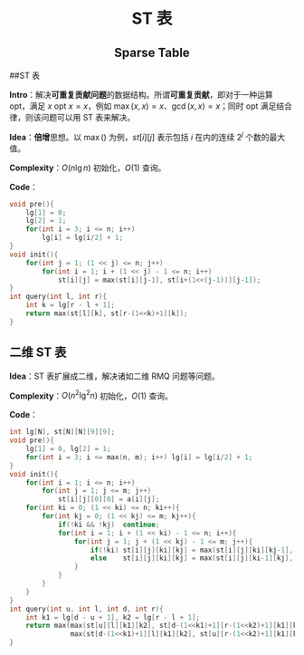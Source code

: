 <h1 style="text-align: center"> ST 表 </h1>

<h2 style="text-align: center"> Sparse Table </h2>



##ST 表

**Intro**：解决**可重复贡献问题**的数据结构。所谓**可重复贡献**，即对于一种运算 $\text{opt}$，满足 $x\text{ opt }x=x$，例如 $\max(x,x)=x$、$\gcd(x,x)=x$；同时 $\text{opt}$ 满足结合律，则该问题可以用 $\text{ST}$ 表来解决。

**Idea**：**倍增**思想。以 $\max()$ 为例，$st[i][j]$ 表示包括 $i$ 在内的连续 $2^j$ 个数的最大值。

**Complexity**：$O(n\lg n)$ 初始化，$O(1)$ 查询。

**Code**：

```cpp
void pre(){
	lg[1] = 0;
	lg[2] = 1;
	for(int i = 3; i <= n; i++)
		lg[i] = lg[i/2] + 1;
}
void init(){
	for(int j = 1; (1 << j) <= n; j++)
		for(int i = 1; i + (1 << j) - 1 <= n; i++)
			st[i][j] = max(st[i][j-1], st[i+(1<<(j-1))][j-1]);
}
int query(int l, int r){
	int k = lg[r - l + 1];
	return max(st[l][k], st[r-(1<<k)+1][k]);
}
```



## 二维 ST 表

**Idea**：$\text{ST}$ 表扩展成二维，解决诸如二维 $\text{RMQ}$ 问题等问题。

**Complexity**：$O(n^2\lg^2n)$ 初始化，$O(1)$ 查询。

**Code**：

```cpp
int lg[N], st[N][N][9][9];
void pre(){
	lg[1] = 0, lg[2] = 1;
	for(int i = 3; i <= max(n, m); i++) lg[i] = lg[i/2] + 1;
}
void init(){
	for(int i = 1; i <= n; i++)
		for(int j = 1; j <= m; j++)
			st[i][j][0][0] = a[i][j];
	for(int ki = 0; (1 << ki) <= n; ki++){
		for(int kj = 0; (1 << kj) <= m; kj++){
			if(!ki && !kj)  continue;
			for(int i = 1; i + (1 << ki) - 1 <= n; i++){
				for(int j = 1; j + (1 << kj) - 1 <= m; j++){
					if(!ki) st[i][j][ki][kj] = max(st[i][j][ki][kj-1], st[i][j+(1<<(kj-1))][ki][kj-1]);
					else    st[i][j][ki][kj] = max(st[i][j][ki-1][kj], st[i+(1<<(ki-1))][j][ki-1][kj]);
				}
			}
		}
	}
}
int query(int u, int l, int d, int r){
	int k1 = lg[d - u + 1], k2 = lg[r - l + 1];
	return max(max(st[u][l][k1][k2], st[d-(1<<k1)+1][r-(1<<k2)+1][k1][k2]),
			   max(st[d-(1<<k1)+1][l][k1][k2], st[u][r-(1<<k2)+1][k1][k2]));
}
```


